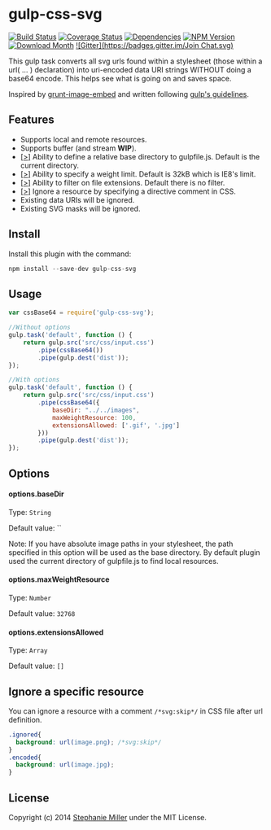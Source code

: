 # gulp-css-svg

[![Build Status](http://img.shields.io/travis/bobprime/gulp-css-svg.svg?style=flat)](https://travis-ci.org/bobprime/gulp-css-svg)
[![Coverage Status](http://img.shields.io/coveralls/bobprime/gulp-css-svg.svg?style=flat)](https://coveralls.io/r/bobprime/gulp-css-svg?branch=master)
[![Dependencies](http://img.shields.io/david/bobprime/gulp-css-svg.svg?style=flat)](https://david-dm.org/bobprime/gulp-css-svg) [![NPM Version](http://img.shields.io/npm/v/gulp-css-svg.svg?style=flat)](https://www.npmjs.org/package/gulp-css-svg) [![Download Month](http://img.shields.io/npm/dm/gulp-css-svg.svg?style=flat)](https://www.npmjs.org/package/gulp-css-svg)
[![Gitter](https://badges.gitter.im/Join Chat.svg)](https://gitter.im/bobprime/gulp-css-svg?utm_source=badge&utm_medium=badge&utm_campaign=pr-badge&utm_content=badge)

This gulp task converts all svg urls found within a stylesheet (those within a url( ... ) declaration) into uri-encoded data URI strings WITHOUT doing a base64 encode.  This helps see what is going on and saves space.

Inspired by [grunt-image-embed](https://github.com/ehynds/grunt-image-embed) and written following [gulp's guidelines](https://github.com/gulpjs/gulp/tree/master/docs/writing-a-plugin).

## Features

* Supports local and remote resources.
* Supports buffer (and stream **WIP**).
* [[>]](#optionsbasedir) Ability to define a relative base directory to gulpfile.js. Default is the current directory.
* [[>]](#optionsmaxweightresource) Ability to specify a weight limit. Default is 32kB which is IE8's limit.
* [[>]](#optionsextensionsallowed) Ability to filter on file extensions. Default there is no filter.
* [[>]](#ignore-a-specific-resource) Ignore a resource by specifying a directive comment in CSS.
* Existing data URIs will be ignored.
* Existing SVG masks will be ignored.

## Install

Install this plugin with the command:

```js
npm install --save-dev gulp-css-svg
```

## Usage

```js
var cssBase64 = require('gulp-css-svg');

//Without options
gulp.task('default', function () {
    return gulp.src('src/css/input.css')
        .pipe(cssBase64())
        .pipe(gulp.dest('dist'));
});

//With options
gulp.task('default', function () {
    return gulp.src('src/css/input.css')
        .pipe(cssBase64({
            baseDir: "../../images",
            maxWeightResource: 100,
            extensionsAllowed: ['.gif', '.jpg']
        }))
        .pipe(gulp.dest('dist'));
});
```

## Options

#### options.baseDir
Type: `String`

Default value: ``

Note: If you have absolute image paths in your stylesheet, the path specified in this option will be used as the base directory. By default plugin used the current directory of gulpfile.js to find local resources.

#### options.maxWeightResource
Type: `Number`

Default value: `32768`

#### options.extensionsAllowed
Type: `Array`

Default value: `[]`

## Ignore a specific resource

You can ignore a resource with a comment `/*svg:skip*/` in CSS file after url definition.
```css
.ignored{
  background: url(image.png); /*svg:skip*/
}
.encoded{
  background: url(image.jpg);
}
```

## License
Copyright (c) 2014 [Stephanie Miller](https://github.com/bobprime) under the MIT License.
